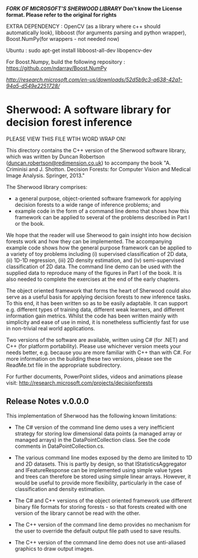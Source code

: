 ﻿***FORK OF MICROSOFT'S SHERWOOD LIBRARY***
**Don't know the License format. Please refer to the original for rights**

EXTRA DEPENDENCY : OpenCV (as a library where c++ should automatically look), libboost (for arguments parsing and python wrapper), Boost.NumPy(for wrappers - not needed now)

Ubuntu : sudo apt-get install libboost-all-dev libopencv-dev 

For Boost.Numpy, build the following repository : https://github.com/ndarray/Boost.NumPy



*http://research.microsoft.com/en-us/downloads/52d5b9c3-a638-42a1-94a5-d549e2251728/*



Sherwood: A software library for decision forest inference
==========================================================

PLEASE VIEW THIS FILE WTIH WORD WRAP ON!


This directory contains the C++ version of the Sherwood software library, which was written by Duncan Robertson (duncan.robertson@redimension.co.uk) to accompany the book "A. Criminisi and J. Shotton. Decision Forests: for Computer Vision and Medical Image Analysis. Springer,  2013."

The Sherwood library comprises:
* a general purpose, object-oriented software framework for applying decision forests to a wide range of inference problems; and
* example code in the form of a command line demo that shows how this framework can be applied to several of the problems described in Part I or the book.

We hope that the reader will use Sherwood to gain insight into how decision forests work and how they can be implemented. The accompanying example code shows how the general purpose framework can be applied to a variety of toy problems including (i) supervised classification of 2D data, (ii) 1D-1D regression, (iii) 2D density estimation, and (iv) semi-supervised classification of 2D data. The command line demo can be used with the supplied data to reproduce many of the figures in Part I of the book. It is also needed to complete the exercises at the end of the early chapters.

The object oriented framework that forms the heart of Sherwood could also serve as a useful basis for applying decision forests to new inference tasks. To this end, it has been written so as to be easily adaptable. It can support e.g. different types of training data, different weak learners, and different information gain metrics. Whilst the code has been written mainly with simplicity and ease of use in mind, it is nonetheless sufficiently fast for use in non-trivial real world applications.

Two versions of the software are available, written using C# (for .NET) and C++ (for platform portability). Please use whichever version meets your needs better, e.g. because you are more familiar with C++ than with C#. For more information on the building these two versions, please see the ReadMe.txt file in the appropriate subdirectory.

For further documents, PowerPoint slides, videos and animations please visit:
http://research.microsoft.com/projects/decisionforests

Release Notes v.0.0.0
---------------------

This implementation of Sherwood has the following known limitations:

* The C# version of the command line demo uses a very inefficient strategy for storing low dimensional data points (a managed array or managed arrays) in the DataPointCollection class. See the code comments in DataPointCollection.cs.

* The various command line modes exposed by the demo are limited to 1D and 2D datasets. This is partly by design, so that IStatisticsAggregator and IFeatureResponse can be implemented using simple value types and trees can therefore be stored using simple linear arrays. However, it would be useful to provide  more flexibility, particularly in the case of classification and density estimation.

* The C# and C++ versions of the object oriented framework use different binary file formats for storing forests - so that forests created with one version of the library cannot be read with the other.

* The C++ version of the command line demo provides no mechanism for the user to override the default output file path used to save results.

* The C++ version of the command line demo does not use anti-aliased graphics to draw output images.


